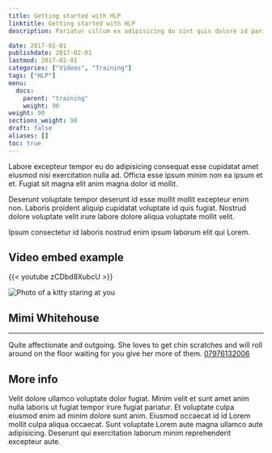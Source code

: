 ```yaml
---
title: Getting started with HLP
linktitle: Getting started with HLP
description: Pariatur cillum ex adipisicing do sint quis dolore id pariatur sit aliqua est.

date: 2017-02-01
publishdate: 2017-02-01
lastmod: 2017-02-01
categories: ["Videos", "Training"]
tags: ["HLP"]
menu:
  docs:
    parent: "training"
    weight: 90
weight: 90
sections_weight: 90
draft: false
aliases: []
toc: true
---
```


Labore excepteur tempor eu do adipisicing consequat esse cupidatat amet eiusmod nisi exercitation nulla ad. Officia esse ipsum minim non ea ipsum et et. Fugiat sit magna elit anim magna dolor id mollit.

Deserunt voluptate tempor deserunt id esse mollit mollit excepteur enim non. Laboris proident aliquip cupidatat voluptate id quis fugiat. Nostrud dolore voluptate velit irure labore dolore aliqua voluptate mollit velit.

Ipsum consectetur id laboris nostrud enim ipsum laborum elit qui Lorem.

## Video embed example

{{< youtube zCDbd8XubcU >}}

<article class="mw5 center bg-white br3 pa3 pa4-ns mv3 ba b--black-10">
  <div class="tc">
    <img src="http://tachyons.io/img/avatar_1.jpg" class="br-100 h3 w3 dib" title="Photo of a kitty staring at you">
    <h1 class="f4">Mimi Whitehouse</h1>
    <hr class="mw3 bb bw1 b--black-10">
  </div>
  <p class="tc f6 black-70">
    Quite affectionate and outgoing.
    She loves to get chin scratches and will
    roll around on the floor waiting for you give her more of them.
    <i class="tc fa fa-phone"></i>
    <a href="tel:07976132006" class="link">  07976132006</a>
  </p>
</article>

## More info

Velit dolore ullamco voluptate dolor fugiat. Minim velit et sunt amet anim nulla laboris ut fugiat tempor irure fugiat pariatur. Et voluptate culpa eiusmod enim ad minim dolore sunt anim. Eiusmod occaecat id id Lorem mollit culpa aliqua occaecat. Sunt voluptate Lorem aute magna ullamco aute adipisicing. Deserunt qui exercitation laborum minim reprehenderit excepteur aute.
